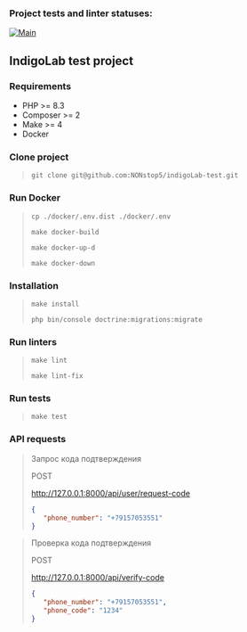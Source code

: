 ### Project tests and linter statuses:
[![Main](https://github.com/NONstop5/indigoLab-test/actions/workflows/main.yml/badge.svg)](https://github.com/NONstop5/indigoLab-test/actions)

## IndigoLab test project

### Requirements
- PHP >= 8.3
- Composer >= 2
- Make >= 4
- Docker

### Clone project
> `git clone git@github.com:NONstop5/indigoLab-test.git`

### Run Docker
> `cp ./docker/.env.dist ./docker/.env`
> 
> `make docker-build`
> 
> `make docker-up-d`
> 
> `make docker-down`

### Installation
> `make install`
> 
> `php bin/console doctrine:migrations:migrate`

### Run linters
> `make lint`
> 
> `make lint-fix`

### Run tests
> `make test`

### API requests
> Запрос кода подтверждения
> 
> POST
> 
> http://127.0.0.1:8000/api/user/request-code
> 
> ```json
> {
>    "phone_number": "+79157053551"
> }
> ```

> Проверка кода подтверждения
>
> POST
>
> http://127.0.0.1:8000/api/verify-code
>
> ```json
> {
>    "phone_number": "+79157053551",
>    "phone_code": "1234"
> }
> ```
